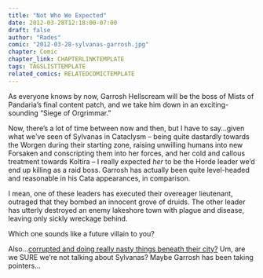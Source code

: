 ```yaml
---
title: "Not Who We Expected"
date: 2012-03-28T12:18:00-07:00
draft: false
author: "Rades"
comic: "2012-03-28-sylvanas-garrosh.jpg"
chapter: Comic
chapter_link: CHAPTERLINKTEMPLATE
tags: TAGSLISTTEMPLATE
related_comics: RELATEDCOMICTEMPLATE
---
```


As everyone knows by now, Garrosh Hellscream will be the boss of Mists of Pandaria’s final content patch, and we take him down in an exciting-sounding “Siege of Orgrimmar.” 


Now, there’s a lot of time between now and then, but I have to say…given what we’ve seen of Sylvanas in Cataclysm – being quite dastardly towards the Worgen during their starting zone, raising unwilling humans into new Forsaken and conscripting them into her forces, and her cold and callous treatment towards Koltira – I really expected *her* to be the Horde leader we’d end up killing as a raid boss. Garrosh has actually been quite level-headed and reasonable in his Cata appearances, in comparison. 


I mean, one of these leaders has executed their overeager lieutenant, outraged that they bombed an innocent grove of druids. The other leader has utterly destroyed an enemy lakeshore town with plague and disease, leaving only sickly wreckage behind.


Which one sounds like a future villain to you?


Also…[corrupted and doing really nasty things beneath their city?](http://www.mmo-champion.com/content/2688-Other-Press-Tour-Interviews-A-Night-in-Mists-of-Pandaria-Blue-Posts-MoP-Screenshot) Um, are we SURE we’re not talking about Sylvanas? Maybe Garrosh has been taking pointers…

